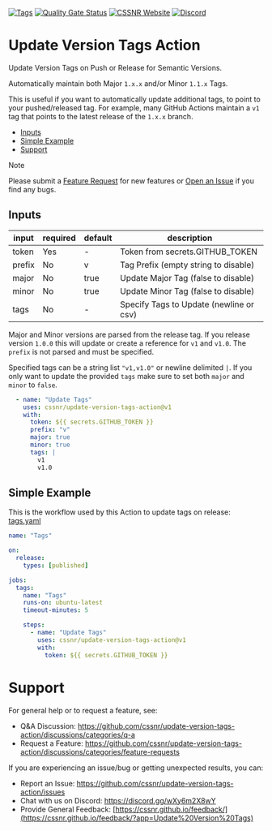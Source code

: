 [![Tags](https://img.shields.io/github/actions/workflow/status/cssnr/update-version-tags-action/tags.yaml?logo=github&logoColor=white&label=tags)](https://github.com/cssnr/update-version-tags-action/actions/workflows/tags.yaml)
[![Quality Gate Status](https://sonarcloud.io/api/project_badges/measure?project=cssnr_update-version-tags-action&metric=alert_status)](https://sonarcloud.io/summary/new_code?id=cssnr_update-version-tags-action)
[![CSSNR Website](https://img.shields.io/badge/pages-website-blue?logo=github&logoColor=white&color=blue)](https://cssnr.github.io/)
[![Discord](https://img.shields.io/discord/899171661457293343?logo=discord&logoColor=white&label=discord&color=7289da)](https://discord.gg/wXy6m2X8wY)
# Update Version Tags Action

Update Version Tags on Push or Release for Semantic Versions.

Automatically maintain both Major `1.x.x` and/or Minor `1.1.x` Tags.

This is useful if you want to automatically update additional tags, to point to your pushed/released tag.
For example, many GitHub Actions maintain a `v1` tag that points to the latest release of the `1.x.x` branch.

*   [Inputs](#Inputs)
*   [Simple Example](#Simple-Example)
*   [Support](#Support)

> [!NOTE]   
> Please submit a [Feature Request](https://github.com/cssnr/update-version-tags-action/discussions/categories/feature-requests)
> for new features or [Open an Issue](https://github.com/cssnr/update-version-tags-action/issues) if you find any bugs.

## Inputs

| input  | required | default | description                             |
|--------|----------|---------|-----------------------------------------|
| token  | Yes      | -       | Token from secrets.GITHUB_TOKEN         |
| prefix | No       | v       | Tag Prefix (empty string to disable)    |
| major  | No       | true    | Update Major Tag (false to disable)     |
| minor  | No       | true    | Update Minor Tag (false to disable)     |
| tags   | No       | -       | Specify Tags to Update (newline or csv) |

Major and Minor versions are parsed from the release tag. If you release version `1.0.0`
this will update or create a reference for `v1` and `v1.0`. The `prefix` is not parsed and must be specified.

Specified tags can be a string list `"v1,v1.0"` or newline delimited `|`.
If you only want to update the provided `tags` make sure to set both `major` and `minor` to `false`.

```yaml
  - name: "Update Tags"
    uses: cssnr/update-version-tags-action@v1
    with:
      token: ${{ secrets.GITHUB_TOKEN }}
      prefix: "v"
      major: true
      minor: true
      tags: |
        v1
        v1.0
```

## Simple Example

This is the workflow used by this Action to update tags on release: [tags.yaml](.github%2Fworkflows%2Ftags.yaml)

```yaml
name: "Tags"

on:
  release:
    types: [published]

jobs:
  tags:
    name: "Tags"
    runs-on: ubuntu-latest
    timeout-minutes: 5

    steps:
      - name: "Update Tags"
        uses: cssnr/update-version-tags-action@v1
        with:
          token: ${{ secrets.GITHUB_TOKEN }}
```

# Support

For general help or to request a feature, see:

- Q&A Discussion: https://github.com/cssnr/update-version-tags-action/discussions/categories/q-a
- Request a Feature: https://github.com/cssnr/update-version-tags-action/discussions/categories/feature-requests

If you are experiencing an issue/bug or getting unexpected results, you can:

- Report an Issue: https://github.com/cssnr/update-version-tags-action/issues
- Chat with us on Discord: https://discord.gg/wXy6m2X8wY
- Provide General Feedback: [https://cssnr.github.io/feedback/](https://cssnr.github.io/feedback/?app=Update%20Version%20Tags)
